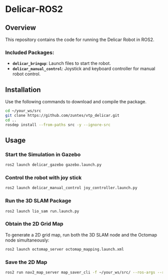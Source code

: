 # Delicar-ROS2

## Overview

This repository contains the code for running the Delicar Robot in ROS2.

### Included Packages:
- **`delicar_bringup`**: Launch files to start the robot.
- **`delicar_manual_control`**: Joystick and keyboard controller for manual robot control.

## Installation
Use the following commands to download and compile the package.
```bash
cd ~/your_ws/src
git clone https://github.com/zuntes/vtp_delicar.git
cd ..
rosdep install --from-paths src -y --ignore-src
```
## Usage

### Start the Simulation in Gazebo
```bash
ros2 launch delicar_gazebo gazebo.launch.py
```
### Control the robot with joy stick
```bash
ros2 launch delicar_manual_control joy_controller.launch.py
```

### Run the 3D SLAM Package
```bash
ros2 launch lio_sam run.launch.py
```

### Obtain the 2D Grid Map
To generate a 2D grid map, run both the 3D SLAM node and the Octomap node simultaneously:
```bash
ros2 launch octomap_server octomap_mapping.launch.xml
```

### Save the 2D Map
```bash
ros2 run nav2_map_server map_saver_cli -f ~/your_ws/src/ --ros-args --remap map:=/projected_map
```

